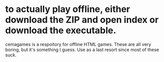 # to actually play offline, either download the ZIP and open index or download the executable.

cemagames is a respoitory for offline HTML games. These are all very boring, but it's something I guess. Use as a last resort since most of these suck.
